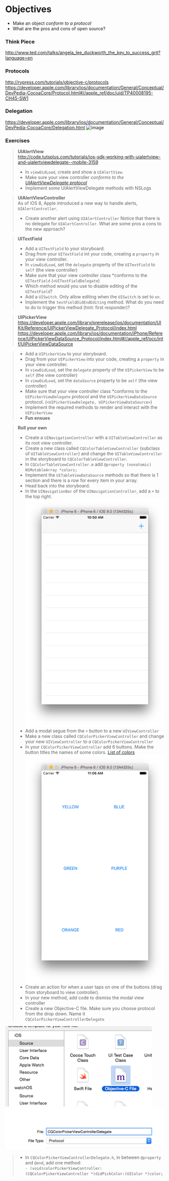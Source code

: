 # Objectives
* Make an object *conform to a protocol*
* What are the pros and cons of open source?

### Think Piece
http://www.ted.com/talks/angela_lee_duckworth_the_key_to_success_grit?language=en

### Protocols
http://rypress.com/tutorials/objective-c/protocols  
https://developer.apple.com/library/ios/documentation/General/Conceptual/DevPedia-CocoaCore/Protocol.html#//apple_ref/doc/uid/TP40008195-CH45-SW1

### Delegation
https://developer.apple.com/library/ios/documentation/General/Conceptual/DevPedia-CocoaCore/Delegation.html
![image](http://i.stack.imgur.com/o6sEd.png)

### Exercises
> **UIAlertView**  
> http://code.tutsplus.com/tutorials/ios-sdk-working-with-uialertview-and-uialertviewdelegate--mobile-3159  
> * In `viewDidLoad`, create and show a `UIAlertView`. 
> * Make sure your view controller *conforms to the [UIAlertViewDelegate protocol](https://developer.apple.com/library/prerelease/ios/documentation/UIKit/Reference/UIAlertViewDelegate_Protocol/index.html)*  
> * Implement some UIAlertViewDelegate methods with NSLogs  

> **UIAlertViewController**  
> As of iOS 8, Apple introduced a new way to handle alerts, `UIAlertController`.
> * Create another alert using `UIAlertController`
> Notice that there is no delegate for `UIAlertController`. What are some pros a cons to the new approach? 

> **UITextField**
> * Add a `UITextField` to your storyboard.
> * Drag from your `UITextField` int your code, creating a `property` in your view controller.
> * In `viewDidLoad`, set the `delegate` property of the `UITextField` to `self` (the view controller)
> * Make sure that your view controller class *conforms to the `UITextField` (`<UITextFieldDelegate`)
> * Which method would you use to disable editing of the `UITextField`?
> * Add a `UISwitch`. Only allow editing when the `UISwitch` is set to `on`.
> * Implement the `textFieldDidEndEditing` method. What do you need to do to trigger this method (hint: first responder)?

> **UIPickerView**
https://developer.apple.com/library/prerelease/ios/documentation/UIKit/Reference/UIPickerViewDelegate_Protocol/index.html  
https://developer.apple.com/library/ios/documentation/iPhone/Reference/UIPickerViewDataSource_Protocol/index.html#//apple_ref/occ/intf/UIPickerViewDataSource  

> * Add a `UIPickerView` to your storyboard.  
> * Drag from your `UIPickerView` into your code, creating a `property` in your view controller.  
> * In `viewDidLoad`, set the `delegate` property of the `UIPickerView` to be `self` (the view controller)  
> * In `viewDidLoad`, set the `dataSource` property to be `self` (the view controller)  
> * Make sure that your view controller class *conforms to the `UIPickerViewDelegate` protocol and the `UIPickerViewDataSource` protocol. (`<UIPickerViewDelegate, UIPickerViewDataSource>`)
> * Implement the required methods to render and interact with the `UIPickerView`  
> * **Fun ensues**  

> **Roll your own**
> * Create a `UINavigationController` with a `UITableViewController` as its root view controller.
> * Create a new class called `CQColorTableViewController` (subclass of `UITableViewController`) and change the `UITableViewController` in the storyboard to `CQColorTableViewController`.
> * In `CQColorTableViewController.m` add `@property (nonatomic) NSMutableArray *colors;`  
> * Implement the `UITableViewDataSource` methods so that there is 1 section and there is a row for every item in your array.  
> * Head back into the storyboard.
> * In the `UINavigationBar` of the `UINavigationController`, add a `+` to the top right.
![image](https://github.com/accesscode-2-2/unit-1/blob/master/lessons/week-4/images/plus.png?raw=true)   
> * Add a modal segue from the `+` button to a new `UIViewController`
> * Make a new class called `CQColorPickerViewController` and change your new `UIViewController` to a `CQColorPickerViewController`
> * In your `CQColorPickerViewController` add 6 buttons. Make the button titles the names of some colors. [List of colors](https://github.com/accesscode-2-2/unit-1/blob/master/lessons/week-4/images/colors.png)
![image](https://github.com/accesscode-2-2/unit-1/blob/master/lessons/week-4/images/color_picker_view.png?raw=true)
> * Create an action for when a user taps on one of the buttons (drag from storyboard to view controller).
> * In your new method, add code to dismiss the modal view controller  
> * Create a new Objective-C file. Make sure you choose protocol from the drop down. Name it `CQColorPickerViewControllerDelegate`  

![new file](https://github.com/accesscode-2-2/unit-1/blob/master/lessons/week-4/images/new-file.png?raw=true)
![protocol](https://github.com/accesscode-2-2/unit-1/blob/master/lessons/week-4/images/protocol.png?raw=true)

> * In `CQColorPickerViewControllerDelegate.h`, in between `@property` and `@end`, add one method:  
`- (void)colorPickerViewController:(CQColorPickerViewController *)didPickColor:(UIColor *)color;`
